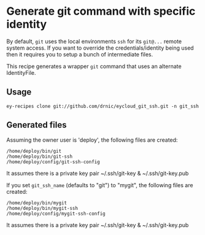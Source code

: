 # Generate git command with specific identity

By default, `git` uses the local environments `ssh` for its `git@...` remote system access. If you want to override the credentials/identity being used then it requires you to setup a bunch of intermediate files.

This recipe generates a wrapper `git` command that uses an alternate IdentityFile.

## Usage

    ey-recipes clone git://github.com/drnic/eycloud_git_ssh.git -n git_ssh

## Generated files

Assuming the owner user is 'deploy', the following files are created:

    /home/deploy/bin/git
    /home/deploy/bin/git-ssh
    /home/deploy/config/git-ssh-config

It assumes there is a private key pair ~/.ssh/git-key & ~/.ssh/git-key.pub

If you set `git_ssh_name` (defaults to "git") to "mygit", the following files are created:

    /home/deploy/bin/mygit
    /home/deploy/bin/mygit-ssh
    /home/deploy/config/mygit-ssh-config

It assumes there is a private key pair ~/.ssh/git-key & ~/.ssh/git-key.pub
